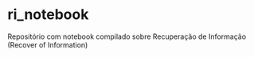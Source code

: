 # ri_notebook
Repositório com notebook compilado sobre Recuperação de Informação (Recover of Information)
